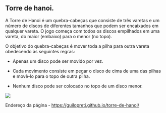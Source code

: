 ## Torre de hanoi.
        
A Torre de Hanoi é um quebra-cabeças que consiste de três varetas e um número de discos de diferentes tamanhos que podem ser encaixados em qualquer vareta. O jogo começa com todos os discos empilhados em uma vareta, do maior (embaixo) para o menor (no topo).

O objetivo do quebra-cabeças é mover toda a pilha para outra vareta obedecendo às seguintes regras:
         
- Apenas um disco pode ser movido por vez.
          
- Cada movimento consiste em pegar o disco de cima de uma das pilhas e movê-lo para o topo de outra pilha.

- Nenhum disco pode ser colocado no topo de um disco menor.

<img src="https://media.giphy.com/media/rutTKcoKSCSYM/giphy.gif">

Endereço da página - https://guilopreti.github.io/torre-de-hanoi/

